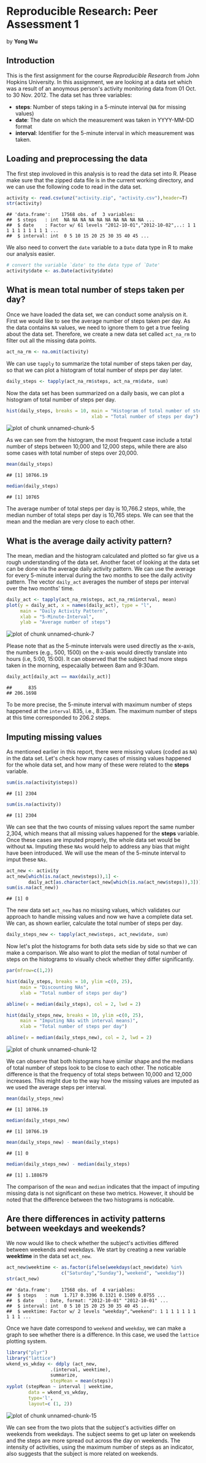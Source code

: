 Reproducible Research: Peer Assessment 1
===========================================

by **Yong Wu**

## Introduction
This is the first assignment for the course *Reproducible Research* from John Hopkins University. In this assignment, we are looking at a data set which was a result of an anoymous person's activity monitoring data from 01 Oct. to 30 Nov. 2012. The data set has three variables:

* **steps**: Number of steps taking in a 5-minute interval (`NA` for missing values)
* **date**: The date on which the measurement was taken in YYYY-MM-DD format
* **interval**: Identifier for the 5-minute interval in which measurement was taken.

## Loading and preprocessing the data
The first step involoved in this analysis is to read the data set into R. Please make sure that the zipped data file is in the current working directory, and we can use the following code to read in the data set.


```r
activity <- read.csv(unz("activity.zip", "activity.csv"),header=T)
str(activity)
```

```
## 'data.frame':	17568 obs. of  3 variables:
##  $ steps   : int  NA NA NA NA NA NA NA NA NA NA ...
##  $ date    : Factor w/ 61 levels "2012-10-01","2012-10-02",..: 1 1 1 1 1 1 1 1 1 1 ...
##  $ interval: int  0 5 10 15 20 25 30 35 40 45 ...
```

We also need to convert the `date` variable to a `Date` data type in R to make our analysis easier. 


```r
# convert the variable `date' to the data type of `Date'
activity$date <- as.Date(activity$date)
```


## What is mean total number of steps taken per day?

Once we have loaded the data set, we can conduct some analysis on it. First we would like to see the average number of steps taken per day. As the data contains `NA` values, we need to ignore them to get a true feeling about the data set. Therefore, we create a new data set called `act_na_rm` to filter out all the missing data points.


```r
act_na_rm <- na.omit(activity)
```

We can use `tapply` to summarize the total number of steps taken per day, so that we can plot a histogram of total number of steps per day later.


```r
daily_steps <- tapply(act_na_rm$steps, act_na_rm$date, sum)
```

Now the data set has been summarized on a daily basis, we can plot a histogram of total number of steps per day.


```r
hist(daily_steps, breaks = 10, main = "Histogram of total number of steps per day", 
                               xlab = "Total number of steps per day")
```

![plot of chunk unnamed-chunk-5](figure/unnamed-chunk-5-1.png) 

As we can see from the histogram, the most frequent case include a total number of steps between 10,000 and 12,000 steps, while there are also some cases with total number of steps over 20,000.


```r
mean(daily_steps)
```

```
## [1] 10766.19
```

```r
median(daily_steps)
```

```
## [1] 10765
```

The average number of total steps per day is 10,766.2 steps, while, the median number of total steps per day is 10,765 steps. We can see that the mean and the median are very close to each other.


## What is the average daily activity pattern?

The mean, median and the histogram calculated and plotted so far give us a rough understanding of the data set. Another facet of looking at the data set can be done via the average daily activity pattern. We can use the average for every 5-minute interval during the two months to see the daily activity pattern. The vector `daily_act` averages the number of steps per interval over the two months' time.


```r
daily_act <- tapply(act_na_rm$steps, act_na_rm$interval, mean)
plot(y = daily_act, x = names(daily_act), type = "l", 
     main = "Daily Activity Pattern",
     xlab = "5-Minute-Interval", 
     ylab = "Average number of steps")
```

![plot of chunk unnamed-chunk-7](figure/unnamed-chunk-7-1.png) 

Please note that as the 5-minute intervals were used directly as the x-axis, the numbers (e.g., 500, 1500) on the x-axis would directly translate into hours (i.e, 5:00, 15:00). It can observed that the subject had more steps taken in the morning, especaially between 8am and 9:30am.


```r
daily_act[daily_act == max(daily_act)]
```

```
##      835 
## 206.1698
```

To be more precise, the 5-minute interval with maximum number of steps happened at the `interval` 835, i.e., 8:35am. The maximum number of steps at this time corresponded to 206.2 steps.

## Imputing missing values

As mentioned earlier in this report, there were missing values (coded as `NA`) in the data set. Let's check how many cases of missing values happened for the whole data set, and how many of these were related to the **steps** variable.


```r
sum(is.na(activity$steps))
```

```
## [1] 2304
```

```r
sum(is.na(activity))
```

```
## [1] 2304
```

We can see that the two counts of missing values report the same number 2,304, which means that all missing values happened for the **steps** variable. Once these cases are imputed properly, the whole data set would be without `NA`. Imputing these `NAs` would help to address any bias that might have been introduced. We will use the mean of the 5-minute interval to imput these `NAs`.



```r
act_new <- activity
act_new[which(is.na(act_new$steps)),1] <-
        daily_act[as.character(act_new[which(is.na(act_new$steps)),3])]
sum(is.na(act_new))
```

```
## [1] 0
```

The new data set `act_new` has no missing values, which validates our approach to handle missing values and now we have a complete data set. We can, as shown earlier, calculate the total number of steps per day.


```r
daily_steps_new <- tapply(act_new$steps, act_new$date, sum)
```

Now let's plot the histograms for both data sets side by side so that we can make a comparison. We also want to plot the median of total number of steps on the histograms to visually check whether they differ significantly. 


```r
par(mfrow=c(1,2))

hist(daily_steps, breaks = 10, ylim =c(0, 25),
     main = "Discounting NAs", 
     xlab = "Total number of steps per day")

abline(v = median(daily_steps), col = 2, lwd = 2)

hist(daily_steps_new, breaks = 10, ylim =c(0, 25),
     main = "Imputing NAs with interval means)", 
     xlab = "Total number of steps per day")

abline(v = median(daily_steps_new), col = 2, lwd = 2)
```

![plot of chunk unnamed-chunk-12](figure/unnamed-chunk-12-1.png) 

We can observe that both histograms have similar shape and the medians of total number of steps look to be close to each other. The noticable difference is that the frequency of total steps between 10,000 and 12,000 increases. This might due to the way how the missing values are imputed as we used the average steps per interval.


```r
mean(daily_steps_new)
```

```
## [1] 10766.19
```

```r
median(daily_steps_new)
```

```
## [1] 10766.19
```

```r
mean(daily_steps_new) - mean(daily_steps)
```

```
## [1] 0
```

```r
median(daily_steps_new) - median(daily_steps)
```

```
## [1] 1.188679
```

The comparison of the `mean` and `median` indicates that the impact of imputing missing data is not significant on these two metrics. However, it should be noted that the difference between the two histograms is noticable.


## Are there differences in activity patterns between weekdays and weekends?

We now would like to check whether the subject's activities differed between weekends and weekdays. We start by creating a new variable **weektime** in the data set `act_new`.

```r
act_new$weektime <- as.factor(ifelse(weekdays(act_new$date) %in% 
                    c("Saturday","Sunday"),"weekend", "weekday"))
str(act_new)
```

```
## 'data.frame':	17568 obs. of  4 variables:
##  $ steps   : num  1.717 0.3396 0.1321 0.1509 0.0755 ...
##  $ date    : Date, format: "2012-10-01" "2012-10-01" ...
##  $ interval: int  0 5 10 15 20 25 30 35 40 45 ...
##  $ weektime: Factor w/ 2 levels "weekday","weekend": 1 1 1 1 1 1 1 1 1 1 ...
```

Once we have date correspond to `weekend` and `weekday`, we can make a graph to see whether there is a difference. In this case, we used the `lattice` plotting system.


```r
library("plyr")
library("lattice")
wkend_vs_wkday <- ddply (act_new,
                .(interval, weektime), 
                summarize, 
                stepMean = mean(steps))
xyplot (stepMean ~ interval | weektime, 
        data = wkend_vs_wkday,
        type='l',
        layout=c (1, 2))
```

![plot of chunk unnamed-chunk-15](figure/unnamed-chunk-15-1.png) 

We can see from the two plots that the subject's activities differ on weekends from weekdays. The subject seems to get up later on weekends and the steps are more spread out across the day on weekends. The intensity of activities, using the maximum number of steps as an indicator, also suggests that the subject is more related on weekends.
